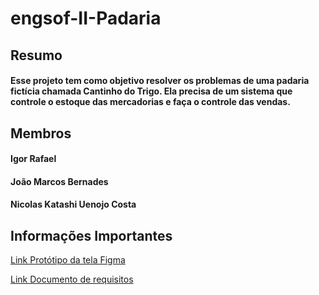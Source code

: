 # engsof-II-Padaria

## Resumo
#### Esse projeto tem como objetivo resolver os problemas de uma padaria fictícia chamada Cantinho do Trigo. Ela precisa de um sistema que controle o estoque das mercadorias e faça o controle das vendas.

## Membros
#### Igor Rafael
#### João Marcos Bernades
#### Nicolas Katashi Uenojo Costa

## Informações Importantes
[Link Protótipo da tela Figma](https://www.figma.com/file/hlhn1UOCy8M21wbSRxHQlu/EngSoft2---Padaria?node-id=0%3A1)

[Link Documento de requisitos](https://1drv.ms/w/s!An7BRIxGyyPrg3_Xpn2JPflK6-pO)
